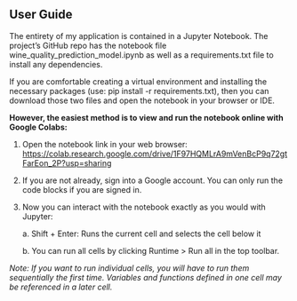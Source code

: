 ## User Guide

The entirety of my application is contained in a Jupyter Notebook. The project’s GitHub repo has the notebook file wine_quality_prediction_model.ipynb as well as a requirements.txt file to install any dependencies.

If you are comfortable creating a virtual environment and installing the necessary packages (use: pip install -r requirements.txt), then you can download those two files and open the notebook in your browser or IDE.

**However, the easiest method is to view and run the notebook online with Google Colabs:**
1.	Open the notebook link in your web browser: https://colab.research.google.com/drive/1F97HQMLrA9mVenBcP9q72gtFarEon_2P?usp=sharing
2.	If you are not already, sign into a Google account. You can only run the code blocks if you are signed in.
3.	Now you can interact with the notebook exactly as you would with Jupyter:

      a. Shift + Enter: Runs the current cell and selects the cell below it

      b. You can run all cells by clicking Runtime > Run all in the top toolbar.

*Note: If you want to run individual cells, you will have to run them sequentially the first time. Variables and functions defined in one cell may be referenced in a later cell.*
